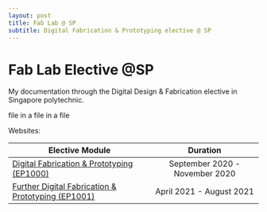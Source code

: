 ```yaml
---
layout: post
title: Fab Lab @ SP
subtitle: Digital Fabrication & Prototyping elective @ SP
---
```


# Fab Lab  Elective @SP

My documentation through the Digital Design & Fabrication elective in Singapore polytechnic.

file in a file in a file

Websites:

| Elective Module                                              |            Duration            |
| ------------------------------------------------------------ | :----------------------------: |
| [Digital Fabrication & Prototyping (EP1000)](https://plsspeccify.github.io/EP1000/) | September 2020 - November 2020 |
| [Further Digital Fabrication & Prototyping (EP1001)](https://plsspeccify.github.io/EP1001/) |    April 2021 - August 2021    |


